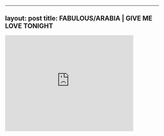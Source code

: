 

---
layout: post
title: FABULOUS/ARABIA | GIVE ME LOVE TONIGHT
---


<iframe width="420" height="315" src="http://www.youtube.com/embed/inWRenWZ3k0" frameborder="0" allowfullscreen></iframe>

